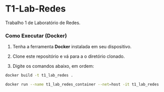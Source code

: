# T1-Lab-Redes

Trabalho 1 de Laboratório de Redes.

### Como Executar (Docker)

1. Tenha a ferramenta **Docker** instalada em seu dispositivo.

2. Clone este repositório e vá para a o diretório clonado.

3. Digite os comandos abaixo, em ordem:

```sh
docker build -t t1_lab_redes .
```

```sh
docker run --name t1_lab_redes_container --net=host -it t1_lab_redes
```
